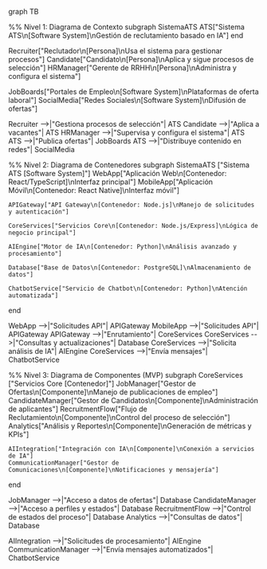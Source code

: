 graph TB

%% Nivel 1: Diagrama de Contexto
subgraph SistemaATS
    ATS["Sistema ATS\n[Software System]\nGestión de reclutamiento basado en IA"]
end

Recruiter["Reclutador\n[Persona]\nUsa el sistema para gestionar procesos"]
Candidate["Candidato\n[Persona]\nAplica y sigue procesos de selección"]
HRManager["Gerente de RRHH\n[Persona]\nAdministra y configura el sistema"]

JobBoards["Portales de Empleo\n[Software System]\nPlataformas de oferta laboral"]
SocialMedia["Redes Sociales\n[Software System]\nDifusión de ofertas"]

Recruiter -->|"Gestiona procesos de selección"| ATS
Candidate -->|"Aplica a vacantes"| ATS
HRManager -->|"Supervisa y configura el sistema"| ATS
ATS -->|"Publica ofertas"| JobBoards
ATS -->|"Distribuye contenido en redes"| SocialMedia

%% Nivel 2: Diagrama de Contenedores
subgraph SistemaATS ["Sistema ATS [Software System]"]
    WebApp["Aplicación Web\n[Contenedor: React/TypeScript]\nInterfaz principal"]
    MobileApp["Aplicación Móvil\n[Contenedor: React Native]\nInterfaz móvil"]
    
    APIGateway["API Gateway\n[Contenedor: Node.js]\nManejo de solicitudes y autenticación"]
    
    CoreServices["Servicios Core\n[Contenedor: Node.js/Express]\nLógica de negocio principal"]
    
    AIEngine["Motor de IA\n[Contenedor: Python]\nAnálisis avanzado y procesamiento"]
    
    Database["Base de Datos\n[Contenedor: PostgreSQL]\nAlmacenamiento de datos"]
    
    ChatbotService["Servicio de Chatbot\n[Contenedor: Python]\nAtención automatizada"]
end

WebApp -->|"Solicitudes API"| APIGateway
MobileApp -->|"Solicitudes API"| APIGateway
APIGateway -->|"Enrutamiento"| CoreServices
CoreServices -->|"Consultas y actualizaciones"| Database
CoreServices -->|"Solicita análisis de IA"| AIEngine
CoreServices -->|"Envía mensajes"| ChatbotService

%% Nivel 3: Diagrama de Componentes (MVP)
subgraph CoreServices ["Servicios Core [Contenedor]"]
    JobManager["Gestor de Ofertas\n[Componente]\nManejo de publicaciones de empleo"]
    CandidateManager["Gestor de Candidatos\n[Componente]\nAdministración de aplicantes"]
    RecruitmentFlow["Flujo de Reclutamiento\n[Componente]\nControl del proceso de selección"]
    Analytics["Análisis y Reportes\n[Componente]\nGeneración de métricas y KPIs"]
    
    AIIntegration["Integración con IA\n[Componente]\nConexión a servicios de IA"]
    CommunicationManager["Gestor de Comunicaciones\n[Componente]\nNotificaciones y mensajería"]
end

JobManager -->|"Acceso a datos de ofertas"| Database
CandidateManager -->|"Acceso a perfiles y estados"| Database
RecruitmentFlow -->|"Control de estados del proceso"| Database
Analytics -->|"Consultas de datos"| Database

AIIntegration -->|"Solicitudes de procesamiento"| AIEngine
CommunicationManager -->|"Envía mensajes automatizados"| ChatbotService
